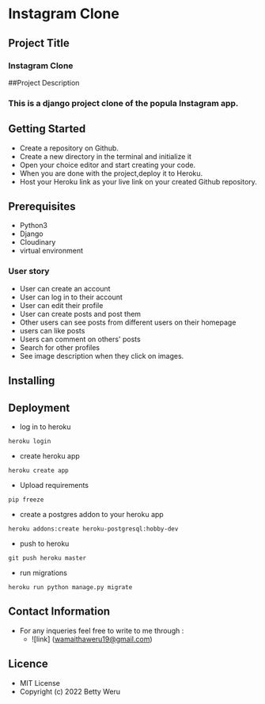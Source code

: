 # Instagram Clone
## Project Title

### Instagram Clone

##Project Description

### This is a django project clone of the popula Instagram app.

## Getting Started

- Create a repository on Github.
- Create a new directory in the terminal and initialize it
- Open your choice editor and start creating your code.
- When you are done with the project,deploy it to Heroku.
- Host your Heroku link as your live link on your created Github repository.

## Prerequisites

- Python3
- Django
- Cloudinary
- virtual environment

### User story
- User can create an account
- User can log in to their account
- User can edit their profile
- User can create posts and post them
- Other users can see posts from different users on their homepage
- users can like posts
- Users can comment on others' posts
- Search for other profiles
- See image description when they click on images.


## Installing


## Deployment
- log in to heroku
```
heroku login
```
- create heroku app
```
heroku create app
```
- Upload requirements
```
pip freeze
```
- create a postgres addon to your heroku app
```
heroku addons:create heroku-postgresql:hobby-dev
```
- push to heroku

```
git push heroku master
```
- run migrations
```
heroku run python manage.py migrate
```
## Contact Information
- For any inqueries feel free to write to me through :
  - ![link] (wamaithaweru19@gmail.com)

## Licence
- MIT License
- Copyright (c) 2022 Betty Weru

